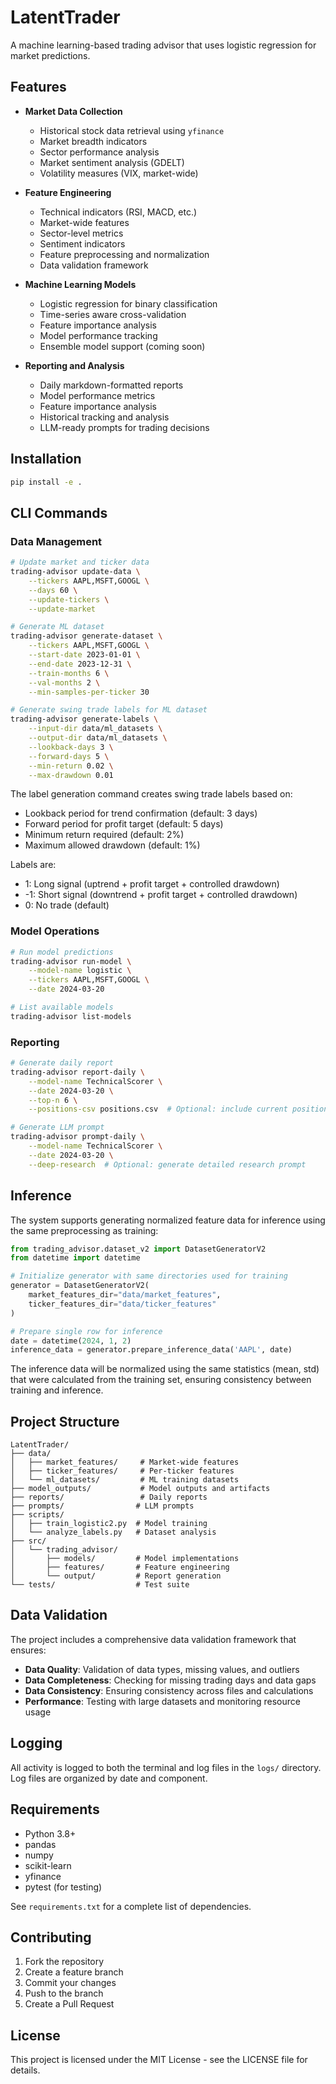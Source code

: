 # LatentTrader

A machine learning-based trading advisor that uses logistic regression for market predictions.

## Features

- **Market Data Collection**
  - Historical stock data retrieval using `yfinance`
  - Market breadth indicators
  - Sector performance analysis
  - Market sentiment analysis (GDELT)
  - Volatility measures (VIX, market-wide)

- **Feature Engineering**
  - Technical indicators (RSI, MACD, etc.)
  - Market-wide features
  - Sector-level metrics
  - Sentiment indicators
  - Feature preprocessing and normalization
  - Data validation framework

- **Machine Learning Models**
  - Logistic regression for binary classification
  - Time-series aware cross-validation
  - Feature importance analysis
  - Model performance tracking
  - Ensemble model support (coming soon)

- **Reporting and Analysis**
  - Daily markdown-formatted reports
  - Model performance metrics
  - Feature importance analysis
  - Historical tracking and analysis
  - LLM-ready prompts for trading decisions

## Installation

```bash
pip install -e .
```

## CLI Commands

### Data Management

```bash
# Update market and ticker data
trading-advisor update-data \
    --tickers AAPL,MSFT,GOOGL \
    --days 60 \
    --update-tickers \
    --update-market

# Generate ML dataset
trading-advisor generate-dataset \
    --tickers AAPL,MSFT,GOOGL \
    --start-date 2023-01-01 \
    --end-date 2023-12-31 \
    --train-months 6 \
    --val-months 2 \
    --min-samples-per-ticker 30

# Generate swing trade labels for ML dataset
trading-advisor generate-labels \
    --input-dir data/ml_datasets \
    --output-dir data/ml_datasets \
    --lookback-days 3 \
    --forward-days 5 \
    --min-return 0.02 \
    --max-drawdown 0.01
```

The label generation command creates swing trade labels based on:
- Lookback period for trend confirmation (default: 3 days)
- Forward period for profit target (default: 5 days)
- Minimum return required (default: 2%)
- Maximum allowed drawdown (default: 1%)

Labels are:
- 1: Long signal (uptrend + profit target + controlled drawdown)
- -1: Short signal (downtrend + profit target + controlled drawdown)
- 0: No trade (default)

### Model Operations

```bash
# Run model predictions
trading-advisor run-model \
    --model-name logistic \
    --tickers AAPL,MSFT,GOOGL \
    --date 2024-03-20

# List available models
trading-advisor list-models
```

### Reporting

```bash
# Generate daily report
trading-advisor report-daily \
    --model-name TechnicalScorer \
    --date 2024-03-20 \
    --top-n 6 \
    --positions-csv positions.csv  # Optional: include current positions

# Generate LLM prompt
trading-advisor prompt-daily \
    --model-name TechnicalScorer \
    --date 2024-03-20 \
    --deep-research  # Optional: generate detailed research prompt
```

## Inference

The system supports generating normalized feature data for inference using the same preprocessing as training:

```python
from trading_advisor.dataset_v2 import DatasetGeneratorV2
from datetime import datetime

# Initialize generator with same directories used for training
generator = DatasetGeneratorV2(
    market_features_dir="data/market_features",
    ticker_features_dir="data/ticker_features"
)

# Prepare single row for inference
date = datetime(2024, 1, 2)
inference_data = generator.prepare_inference_data('AAPL', date)
```

The inference data will be normalized using the same statistics (mean, std) that were calculated from the training set, ensuring consistency between training and inference.

## Project Structure

```
LatentTrader/
├── data/
│   ├── market_features/     # Market-wide features
│   ├── ticker_features/     # Per-ticker features
│   └── ml_datasets/         # ML training datasets
├── model_outputs/           # Model outputs and artifacts
├── reports/                 # Daily reports
├── prompts/                # LLM prompts
├── scripts/
│   ├── train_logistic2.py  # Model training
│   └── analyze_labels.py   # Dataset analysis
├── src/
│   └── trading_advisor/
│       ├── models/         # Model implementations
│       ├── features/       # Feature engineering
│       └── output/         # Report generation
└── tests/                  # Test suite
```

## Data Validation

The project includes a comprehensive data validation framework that ensures:

- **Data Quality**: Validation of data types, missing values, and outliers
- **Data Completeness**: Checking for missing trading days and data gaps
- **Data Consistency**: Ensuring consistency across files and calculations
- **Performance**: Testing with large datasets and monitoring resource usage

## Logging

All activity is logged to both the terminal and log files in the `logs/` directory. Log files are organized by date and component.

## Requirements

- Python 3.8+
- pandas
- numpy
- scikit-learn
- yfinance
- pytest (for testing)

See `requirements.txt` for a complete list of dependencies.

## Contributing

1. Fork the repository
2. Create a feature branch
3. Commit your changes
4. Push to the branch
5. Create a Pull Request

## License

This project is licensed under the MIT License - see the LICENSE file for details. 